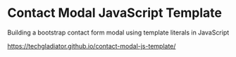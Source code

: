 # Contact Modal JavaScript Template
Building a bootstrap contact form modal using template literals in JavaScript

https://techgladiator.github.io/contact-modal-js-template/